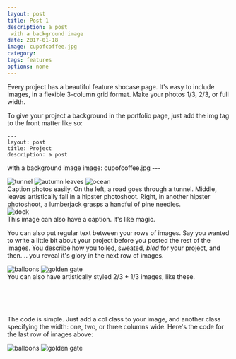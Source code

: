 ```yaml
---
layout: post
title: Post 1
description: a post
 with a background image
date: 2017-01-18
image: cupofcoffee.jpg
category:
tags: features
options: none
---
```


Every project has a beautiful feature shocase page. It's easy to include images, in a flexible 3-column grid format. Make your photos 1/3, 2/3, or full width.

To give your project a background in the portfolio page, just add the img tag to the front matter like so:

	---
	layout: post
	title: Project
	description: a post
  with a background image
	image: cupofcoffee.jpg
	---


<div class="img_row">
	<img class="col one" src="{{ '/images/tunnel.jpg' | prepend: site.baseurl }}" alt="tunnel" title="example image"/>
	<img class="col one" src="{{ '/images/autumn.jpg' | prepend: site.baseurl }}" alt="autumn leaves" title="example image"/>
	<img class="col one" src="{{ '/images/ocean.jpg' | prepend: site.baseurl }}" alt="ocean" title="example image"/>
</div>
<div class="col three caption">
	Caption photos easily. On the left, a road goes through a tunnel. Middle, leaves artistically fall in a hipster photoshoot. Right, in another hipster photoshoot, a lumberjack grasps a handful of pine needles.
</div>
<div class="img_row">
	<img class="col three" src="{{ '/images/dock.jpg' | prepend: site.baseurl }}" alt="dock" title="example image"/>
</div>
<div class="col three caption">
	This image can also have a caption. It's like magic.
</div>

You can also put regular text between your rows of images. Say you wanted to write a little bit about your project before you posted the rest of the images. You describe how you toiled, sweated, *bled* for your project, and then.... you reveal it's glory in the next row of images.


<div class="img_row">
	<img class="col two" src="{{ '/images/balloons.jpg' | prepend: site.baseurl }}" alt="balloons" title="example image"/>
	<img class="col one" src="{{ '/images/goldengate.jpg' | prepend: site.baseurl }}" alt="golden gate" title="example image"/>
</div>
<div class="col three caption">
	You can also have artistically styled 2/3 + 1/3 images, like these.
</div>


<br/><br/><br/>


The code is simple. Just add a col class to your image, and another class specifying the width: one, two, or three columns wide. Here's the code for the last row of images above:

<div class="img_row">
  <img class="col two" alt="balloons" src="{{ '/images/balloons.jpg' | prepend: site.baseurl }}"/>
  <img class="col one" alt="golden gate" src="{{ '/images/goldengate.jpg' | prepend: site.baseurl }}"/>
</div>

